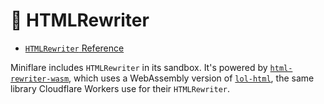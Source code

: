 # 📄 HTMLRewriter

- [`HTMLRewriter` Reference](https://developers.cloudflare.com/workers/runtime-apis/html-rewriter)

Miniflare includes `HTMLRewriter` in its sandbox. It's powered by
[`html-rewriter-wasm`](https://github.com/mrbbot/html-rewriter-wasm), which uses
a WebAssembly version of [`lol-html`](https://github.com/cloudflare/lol-html),
the same library Cloudflare Workers use for their `HTMLRewriter`.
